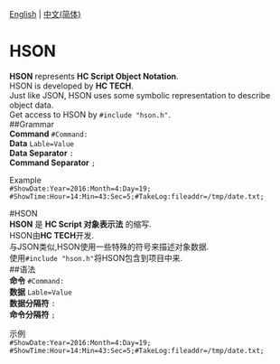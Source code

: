 [English](#hson) | [中文(简体)](#hson-1)  

# HSON
**HSON** represents **HC Script Object Notation**.  
HSON is developed by **HC TECH**.  
Just like JSON, HSON uses some symbolic representation to describe object data.  
Get access to HSON by `#include "hson.h"`.  
##Grammar  
**Command** `#Command:`  
**Data** `Lable=Value`  
**Data Separator** `:`  
**Command Separator** `;`  

Example  
`#ShowDate:Year=2016:Month=4:Day=19;`  
`#ShowTime:Hour=14:Min=43:Sec=5;#TakeLog:fileaddr=/tmp/date.txt;`  

#HSON  
**HSON** 是 **HC Script 对象表示法** 的缩写.  
HSON由**HC TECH**开发.  
与JSON类似,HSON使用一些特殊的符号来描述对象数据.  
使用`#include "hson.h"`将HSON包含到项目中来.  
##语法  
**命令** `#Command:`  
**数据** `Lable=Value`  
**数据分隔符** `:`  
**命令分隔符** `;`  

示例  
`#ShowDate:Year=2016:Month=4:Day=19;`  
`#ShowTime:Hour=14:Min=43:Sec=5;#TakeLog:fileaddr=/tmp/date.txt;`  
